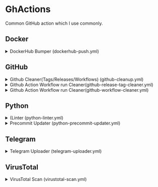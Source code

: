 # GhActions

Common GitHub action which I use commonly.

## Docker

<details><summary>DockerHub Bumper (dockerhub-push.yml)</summary>

| Name                 | Input Data Type | Default                                | Input Type | Mandatory? | Description                          |
|----------------------|-----------------|----------------------------------------|------------|------------|--------------------------------------|
| `DOCKERHUB_USERNAME` | string          | -                                      | secrets    | ✅          | Dockerhub Username                   |
| `DOCKERHUB_TOKEN`    | string          | -                                      | secrets    | ✅          | Dockerhub Password/Token             |
| `IMAGE_TAG`          | string          | ${{ github.repository }}:latest        | inputs     | ❎          | Tage for image                       |
| `PLATFORMS`          | string          | linux/amd64,linux/arm64,linux/arm64/v8 | inputs     | ❎          | Platforms to build for               |
| `FILE`               | string          | DockerFile                             | inputs     | ❎          | DockerFile to use for building image |

</details>


## GitHub

<details><summary>Github Cleaner(Tags/Releases/Workflows) (github-cleanup.yml)</summary>

| Name                      | Input Data Type | Default                  | Input Type | Mandatory? | Description                                                |
|---------------------------|-----------------|--------------------------|------------|------------|------------------------------------------------------------|
| `GH_TOKEN`                | string          | -                        | secrets    | ✅          | [Github Token][GH-TOKEN]                                   |
| `GITHUB_REPOSITORY`       | string          | ${{ github.repository }} | inputs     | ❎          | Github Repo to cleanup workflow runs                       |
| `RELEASE_CLEANUP_PATTERN` | string          | [\s\S]*                  | inputs     | ❎          | Release patterns to delete. (Remove everything by default) |

</details>

<details><summary>Github Action Workflow run Cleaner(github-release-tag-cleaner.yml)</summary>

| Name                      | Input Data Type | Default           | Input Type | Mandatory? | Description                                                |
|---------------------------|-----------------|-------------------|------------|------------|------------------------------------------------------------|
| `GH_TOKEN`                | string          | -                 | secrets    | ✅          | [Github Token][GH-TOKEN]                                   |
| `RELEASE_CLEANUP_PATTERN` | string          | [\s\S]*           | inputs     | ❎          | Release patterns to delete. (Remove everything by default) |

</details>

<details><summary>Github Action Workflow run Cleaner(github-workflow-cleaner.yml)</summary>

| Name                | Input Data Type | Default | Input Type | Mandatory? | Description                          |
|---------------------|-----------------|---------|------------|------------|--------------------------------------|
| `GH_TOKEN`          | string          | -       | secrets    | ✅          | [Github Token][GH-TOKEN]             |
| `GITHUB_REPOSITORY` | string          | -       | secrets    | ✅          | Github Repo to cleanup workflow runs |

</details>

## Python

<details><summary>(Linter (python-linter.yml)</summary>

| Name                    | Input Data Type | Default            | Input Type | Mandatory? | Description                   |
|-------------------------|-----------------|--------------------|------------|------------|-------------------------------|
| `CACHE_DEPENDENCY_PATH` | string          | `requirements.txt` | inputs     | ❎          | Path(s) to requirements file. |
| `PYTHON_VERSION`        | string          | `3.x`              | inputs     | ❎          | Python Version to Use.        |

</details>

<details><summary>Precommit Updater (python-precommit-updater.yml)</summary>

| Name                    | Input Data Type | Default            | Input Type | Required? | Description                                     |
|-------------------------|-----------------|--------------------|------------|-----------|-------------------------------------------------|
| `GH_TOKEN`              | string          | -                  | secrets    | ✅         | [Github Token][GH-TOKEN] to raise Pull Request. |
| `CACHE_DEPENDENCY_PATH` | string          | `requirements.txt` | inputs     | ❎         | Path(s) to requirements file.                   |
| `PYTHON_VERSION`        | string          | `3.x`              | inputs     | ❎         | Python Version to Use.                          |

</details>


## Telegram

<details><summary>Telegram Uploader (telegram-uploader.yml)</summary>

| Name                          | Input Data Type | Default                                                      | Input Type | Mandatory? | Description                                        |
|-------------------------------|-----------------|--------------------------------------------------------------|------------|------------|----------------------------------------------------|
| `TELEGRAM_API_ID`             | number          | -                                                            | secrets    | ✅          | API ID from [Telegram][TELEGRAM-TOKEN]             |
| `TELEGRAM_API_HASH`           | string          | -                                                            | secrets    | ✅          | API HASH from [Telegram][TELEGRAM-TOKEN]           |
| `TELEGRAM_BOT_TOKEN`          | string          | -                                                            | secrets    | ✅          | Bot Token from [Telegram][BOT-TOKEN]               |
| `TELEGRAM_CHAT_ID`            | number          | -                                                            | secrets    | ✅          | CHAT ID from [Telegram][CHAT-ID]                   |
| `TELEGRAM_STICKER_ID`         | string          | -                                                            | secrets    | ❎          | Projects default sticker.                          |
| `CHANGELOG_GITHUB_REPOSITORY` | string          | Your own repo                                                | secrets    | ❎          | GitHub Repo for changelog URL.                     |
| `DOWNLOAD_GITHUB_REPOSITORY`  | string          | Your own repo                                                | secrets    | ❎          | GitHub Repo to download assets for upload.         |
| `ASSETS_PATTERN`              | string          | .* (Upload everything)                                       | secrets    | ❎          | Regex pattern for GitHub assets                    |
| `SEND_MESSAGE`                | boolean         | True                                                         | secrets    | ❎          | Whether to send message before uploading assets    |
| `SEND_STICKER`                | boolean         | False                                                        | secrets    | ❎          | Whether to send sticker before uploading assets    |
| `MESSAGE`                     | string          | New Release(s)🥳 See Changelog `CHANGELOG_GITHUB_REPOSITORY` | secrets    | ❎          | Message which will be sent before uploading assets |

</details>

## VirusTotal

<details><summary>VirusTotal Scan (virustotal-scan.yml)</summary>

| Name           | Input Data Type | Default | Input Type | Mandatory? | Description                                    |
|----------------|-----------------|---------|------------|------------|------------------------------------------------|
| `GITHUB_TOKEN` | string          | -       | secrets    | ✅          | [Github Token][GH-TOKEN] to edit Release info. |
| `VT_API_KEY`   | string          | -       | secrets    | ✅          | Virus Total API Key.                           |
| `FILES`        | string          | -       | inputs     | ✅          | Files to Scan.                                 |
| `REQUEST_RATE` | number          | 4       | inputs     | ❎          | Rate Limit for Virus Total API.                |

</details>



[GH-TOKEN]: https://github.com/settings/tokens

[TELEGRAM-TOKEN]: https://my.telegram.org/apps

[BOT-TOKEN]: https://t.me/BotFather

[CHAT-ID]: https://t.me/username_to_id_bot
